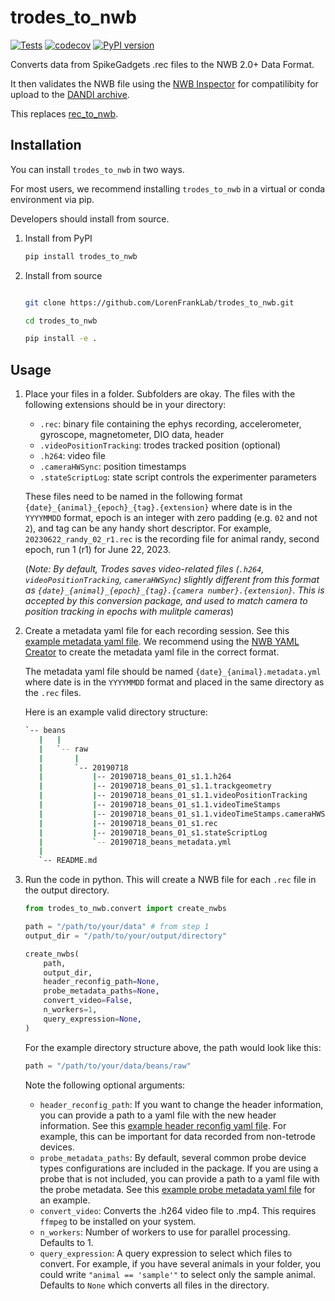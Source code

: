 # trodes_to_nwb

[![Tests](https://github.com/LorenFrankLab/trodes_to_nwb/actions/workflows/test_package_build.yml/badge.svg)](https://github.com/LorenFrankLab/trodes_to_nwb/actions/workflows/test_package_build.yml)
[![codecov](https://codecov.io/gh/LorenFrankLab/trodes_to_nwb/branch/main/graph/badge.svg?token=ZY6X3HSRHE)](https://codecov.io/gh/LorenFrankLab/trodes_to_nwb)
[![PyPI version](https://badge.fury.io/py/trodes-to-nwb.svg)](https://badge.fury.io/py/trodes-to-nwb)

Converts data from SpikeGadgets .rec files to the NWB 2.0+ Data Format.

It then validates the NWB file using the [NWB Inspector](https://github.com/NeurodataWithoutBorders/nwbinspector) for compatilibity for upload to the [DANDI archive](https://dandiarchive.org/).

This replaces [rec_to_nwb](https://github.com/LorenFrankLab/rec_to_nwb).

## Installation

You can install `trodes_to_nwb` in two ways.

For most users, we recommend installing `trodes_to_nwb` in a virtual or conda environment via pip.

Developers should install from source.

1. Install from PyPI

    ```bash
    pip install trodes_to_nwb
    ```

2. Install from source

    ```bash

    git clone https://github.com/LorenFrankLab/trodes_to_nwb.git

    cd trodes_to_nwb

    pip install -e .
    ```

## Usage

1. Place your files in a folder. Subfolders are okay. The files with the following extensions should be in your directory:
    + `.rec`: binary file containing the ephys recording, accelerometer, gyroscope, magnetometer, DIO data, header
    + `.videoPositionTracking`:  trodes tracked position (optional)
    + `.h264`: video file
    + `.cameraHWSync`: position timestamps
    + `.stateScriptLog`: state script controls the experimenter parameters

    These files need to be named in the following format `{date}_{animal}_{epoch}_{tag}.{extension}` where date is in the `YYYYMMDD` format, epoch is an integer with zero padding (e.g. `02` and not `2`), and tag can be any handy short descriptor. For example, `20230622_randy_02_r1.rec` is the recording file for animal randy, second epoch, run 1 (r1) for June 22, 2023.

    (*Note: By default, Trodes saves video-related files (`.h264`, `videoPositionTracking`, `cameraHWSync`) slightly different from this format as `{date}_{animal}_{epoch}_{tag}.{camera number}.{extension}`. This is accepted by this conversion package, and used to match camera to position tracking in epochs with mulitple cameras*)

2. Create a metadata yaml file for each recording session. See this [example metadata yaml file](src/trodes_to_nwb/tests/test_data/20230622_sample_metadata.yml). We recommend using the [NWB YAML Creator](https://lorenfranklab.github.io/rec_to_nwb_yaml_creator/) to create the metadata yaml file in the correct format.

    The metadata yaml file should be named `{date}_{animal}.metadata.yml` where date is in the `YYYYMMDD` format and placed in the same directory as the `.rec` files.

    Here is an example valid directory structure:

    ```bash
   `-- beans
       |   |
       |   `-- raw
       |       |
       |       `-- 20190718
       |           |-- 20190718_beans_01_s1.1.h264
       |           |-- 20190718_beans_01_s1.1.trackgeometry
       |           |-- 20190718_beans_01_s1.1.videoPositionTracking
       |           |-- 20190718_beans_01_s1.1.videoTimeStamps
       |           |-- 20190718_beans_01_s1.1.videoTimeStamps.cameraHWSync
       |           |-- 20190718_beans_01_s1.rec
       |           |-- 20190718_beans_01_s1.stateScriptLog
       |           `-- 20190718_beans_metadata.yml
       |
       `-- README.md
    ```

3. Run the code in python. This will create a NWB file for each `.rec` file in the output directory.

    ```python
    from trodes_to_nwb.convert import create_nwbs

    path = "/path/to/your/data" # from step 1
    output_dir = "/path/to/your/output/directory"

    create_nwbs(
        path,
        output_dir,
        header_reconfig_path=None,
        probe_metadata_paths=None,
        convert_video=False,
        n_workers=1,
        query_expression=None,
    )
    ```

    For the example directory structure above, the path would look like this:

    ```python
    path = "/path/to/your/data/beans/raw"
    ```

    Note the following optional arguments:
    + `header_reconfig_path`: If you want to change the header information, you can provide a path to a yaml file with the new header information. See this [example header reconfig yaml file](src/trodes_to_nwb/tests/test_data/reconfig_probeDevice.trodesconf). For example, this can be important for data recorded from non-tetrode devices.
    + `probe_metadata_paths`: By default, several common probe device types configurations are included in the package. If you are using a probe that is not included, you can provide a path to a yaml file with the probe metadata. See this [example probe metadata yaml file](src/trodes_to_nwb/probe_metadata/128c-4s6mm6cm-15um-26um-sl.yml) for an example.
    + `convert_video`: Converts the .h264 video file to .mp4. This requires `ffmpeg` to be installed on your system.
    + `n_workers`: Number of workers to use for parallel processing. Defaults to 1.
    + `query_expression`: A query expression to select which files to convert. For example, if you have several animals in your folder, you could write `"animal == 'sample'"` to select only the sample animal. Defaults to `None` which converts all files in the directory.
